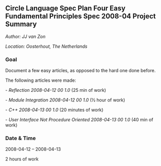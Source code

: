 ﻿**Circle Language Spec Plan 
Four Easy Fundamental Principles Spec
2008-04
Project Summary**
-------------------------------------

*Author: JJ van Zon*

*Location: Oosterhout, The Netherlands*

### **Goal**
Document a few easy articles, as opposed to the hard one done before.

The following articles were made:

\- *Reflection  2008-04-12 00  1.0*  (25 min of work)

\- *Module Integration  2008-04-12 00  1.0*  (½ hour of work)

\- *C++  2008-04-13 00  1.0*  (20 minutes of work)

\- *User Interface Not Procedure Oriented  2008-04-13 00  1.0*  (40 min of work)
### **Date & Time**
2008-04-12 – 2008-04-13

2 hours of work

